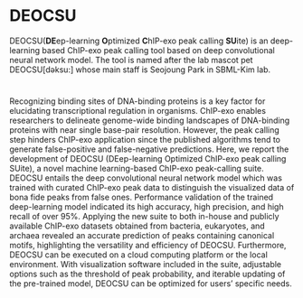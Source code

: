 # DEOCSU
DEOCSU(**DE**ep-learning **O**ptimized **C**hIP-exo peak calling **SU**ite) is an deep-learning based ChIP-exo peak calling tool based on deep convolutional neural network model. The tool is named after the lab mascot pet DEOCSU[dəksu:] whose main staff is Seojoung Park in SBML-Kim lab.
#

Recognizing binding sites of DNA-binding proteins is a key factor for elucidating transcriptional regulation in organisms. ChIP-exo enables researchers to delineate genome-wide binding landscapes of DNA-binding proteins with near single base-pair resolution. However, the peak calling step hinders ChIP-exo application since the published algorithms tend to generate false-positive and false-negative predictions. Here, we report the development of DEOCSU (DEep-learning Optimized ChIP-exo peak calling SUite), a novel machine learning-based ChIP-exo peak-calling suite. DEOCSU entails the deep convolutional neural network model which was trained with curated ChIP-exo peak data to distinguish the visualized data of bona fide peaks from false ones. Performance validation of the trained deep-learning model indicated its high accuracy, high precision, and high recall of over 95%. Applying the new suite to both in-house and publicly available ChIP-exo datasets obtained from bacteria, eukaryotes, and archaea revealed an accurate prediction of peaks containing canonical motifs, highlighting the versatility and efficiency of DEOCSU. Furthermore, DEOCSU can be executed on a cloud computing platform or the local environment. With visualization software included in the suite, adjustable options such as the threshold of peak probability, and iterable updating of the pre-trained model, DEOCSU can be optimized for users’ specific needs.
